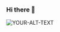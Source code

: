 ### Hi there 👋

<picture>
 <source srcset="./scnew.png">
 <source media="(prefers-color-scheme: light)" srcset="https://drive.google.com/file/d/1JaB9ij_Dn3DEkXjjiK0YbOoq1NJa3Nqv/view?usp=sharing">
 <img alt="YOUR-ALT-TEXT" src="YOUR-DEFAULT-IMAGE">
</picture>


<!--
**Soroushb/soroushb** is a ✨ _special_ ✨ repository because its `README.md` (this file) appears on your GitHub profile.

Here are some ideas to get you started:

- 🔭 I’m currently working on ...
- 🌱 I’m currently learning ...
- 👯 I’m looking to collaborate on ...
- 🤔 I’m looking for help with ...
- 💬 Ask me about ...
- 📫 How to reach me: ...
- 😄 Pronouns: ...
- ⚡ Fun fact: ...
-->
